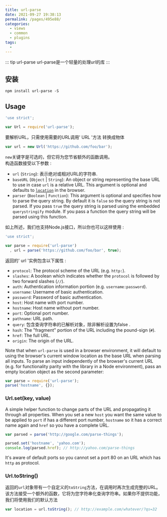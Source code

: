 ```yaml
---
title: url-parse
date: 2021-09-27 19:38:13
permalink: /pages/495e88/
categories:
  - views
  - common
  - plugins
tags:
  - 
---
```


::: tip url-parse
url-parse是一个轻量的处理url的库
:::

## 安装

```
npm install url-parse -S
```

## Usage


```js
'use strict';

var Url = require('url-parse');
```

要解析URL，只需使用需要的URL调用' URL '方法  转换成物体  

```js
var url = new Url('https://github.com/foo/bar');
```

`new`关键字是可选的，但它将为您节省额外的函数调用。 
<br>构造函数接受以下参数 :

- `url` (`String`): 表示绝对或相对URL的字符串.
- `baseURL` (`Object` | `String`): An object or string representing
  the base URL to use in case `url` is a relative URL. This argument is
  optional and defaults to [`location`](https://developer.mozilla.org/en-US/docs/Web/API/Location)
  in the browser.
- `parser` (`Boolean` | `Function`): This argument is optional and specifies
  how to parse the query string. By default it is `false` so the query string
  is not parsed. If you pass `true` the query string is parsed using the
  embedded `querystringify` module. If you pass a function the query string
  will be parsed using this function.

如上所述，我们也支持Node.js接口，所以你也可以这样使用 :

```js
'use strict';

var parse = require('url-parse')
  , url = parse('https://github.com/foo/bar', true);
```

返回的' url '实例包含以下属性  :

- `protocol`: The protocol scheme of the URL (e.g. `http:`).
- `slashes`: A boolean which indicates whether the `protocol` is followed by two
  forward slashes (`//`).
- `auth`: Authentication information portion (e.g. `username:password`).
- `username`: Username of basic authentication.
- `password`: Password of basic authentication.
- `host`: Host name with port number.
- `hostname`: Host name without port number.
- `port`: Optional port number.
- `pathname`: URL path.
- `query`: 包含查询字符串的已解析对象，除非解析设置为false  .
- `hash`: The "fragment" portion of the URL including the pound-sign (`#`).
- `href`: The full URL.
- `origin`: The origin of the URL.

Note that when `url-parse` is used in a browser environment, it will default to
using the browser's current window location as the base URL when parsing all
inputs. To parse an input independently of the browser's current URL (e.g. for
functionality parity with the library in a Node environment), pass an empty
location object as the second parameter:

```js
var parse = require('url-parse');
parse('hostname', {});
```

### Url.set(key, value)

A simple helper function to change parts of the URL and propagating it through
all properties. When you set a new `host` you want the same value to be applied
to `port` if has a different port number, `hostname` so it has a correct name
again and `href` so you have a complete URL.

```js
var parsed = parse('http://google.com/parse-things');

parsed.set('hostname', 'yahoo.com');
console.log(parsed.href); // http://yahoo.com/parse-things
```

It's aware of default ports so you cannot set a port 80 on an URL which has
`http` as protocol.

### Url.toString()

返回的`url`对象带有一个自定义的`toString`方法，在调用时再次生成完整的URL。该方法接受一个额外的函数，它将为您字符串化查询字符串。如果你不提供功能，我们将使用我们的默认方法

```js
var location = url.toString(); // http://example.com/whatever/?qs=32
```


